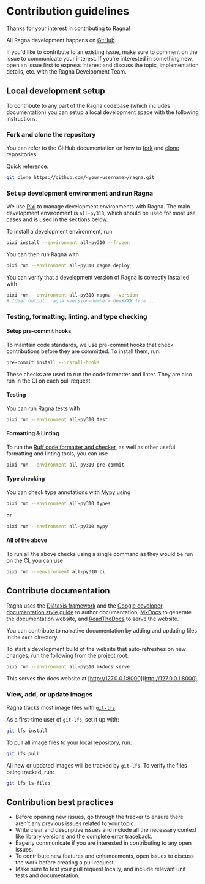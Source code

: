 # Contribution guidelines

Thanks for your interest in contributing to Ragna!

All Ragna development happens on [GitHub](https://github.com/Quansight/ragna).

If you'd like to contribute to an existing issue, make sure to comment on the issue to
communicate your interest. If you're interested in something new, open an issue first to
express interest and discuss the topic, implementation details, etc. with the Ragna
Development Team.

## Local development setup

To contribute to any part of the Ragna codebase (which includes documentation) you can
setup a local development space with the following instructions.

### Fork and clone the repository

You can refer to the GitHub documentation on how to
[fork](https://docs.github.com/en/get-started/quickstart/fork-a-repo) and
[clone](https://docs.github.com/en/repositories/creating-and-managing-repositories/cloning-a-repository)
repositories.

Quick reference:

```bash
git clone https://github.com/<your-username>/ragna.git
```

### Set up development environment and run Ragna

We use [Pixi](https://pixi.sh/dev/) to manage development environments with Ragna. The
main development environment is `all-py310`, which should be used for most use cases and
is used in the sections below.

To install a development environment, run

```bash
pixi install --environment all-py310 --frozen
```

You can then run Ragna with

```bash
pixi run --environment all-py310 ragna deploy
```

You can verify that a development version of Ragna is correctly installed with

```bash
pixi run --environment all-py310 ragna --version
# Ideal output: ragna <version-number> devXXXX from ...
```

### Testing, formatting, linting, and type checking

#### Setup pre-commit hooks

To maintain code standards, we use pre-commit hooks that check contributions before they
are committed. To install them, run:

```bash
pre-commit install --install-hooks
```

These checks are used to run the code formatter and linter. They are also run in the CI
on each pull request.

#### Testing

You can run Ragna tests with

```bash
pixi run --environment all-py310 test
```

#### Formatting & Linting

To run the [Ruff code formatter and checker](https://docs.astral.sh/ruff/formatter/), as
well as other useful formatting and linting tools, you can use

```bash
pixi run --environment all-py310 pre-commit
```

#### Type checking

You can check type annotations with [Mypy](https://mypy-lang.org/) using

```bash
pixi run --environment all-py310 types
```

or

```bash
pixi run --environment all-py310 mypy
```

#### All of the above

To run all the above checks using a single command as they would be run on the CI, you
can use

```bash
pixi run ---environment all-py310 ci
```

## Contribute documentation

Ragna uses the [Diátaxis framework](https://diataxis.fr/) and the
[Google developer documentation style guide](https://developers.google.com/style/) to
author documentation, [MkDocs](https://www.mkdocs.org/) to generate the documentation
website, and [ReadTheDocs](https://readthedocs.org/projects/ragna/) to serve the
website.

You can contribute to narrative documentation by adding and updating files in the `docs`
directory.

<!-- TODO: Add notes on contributing examples once we decide the workflow -->

To start a development build of the website that auto-refreshes on new changes, run the
following from the project root:

```bash
pixi run --environment all-py310 mkdocs serve
```

This serves the docs website at [http://127.0.0.1:8000](http://127.0.0.1:8000).

### View, add, or update images

Ragna tracks most image files with [`git-lfs`](https://git-lfs.com).

As a first-time user of `git-lfs`, set it up with:

```bash
git lfs install
```

To pull all image files to your local repository, run:

```bash
git lfs pull
```

All new or updated images will be tracked by `git-lfs`. To verify the files being
tracked, run:

```bash
git lfs ls-files
```

## Contribution best practices

- Before opening new issues, go through the tracker to ensure there aren't any previous
  issues related to your topic.
- Write clear and descriptive issues and include all the necessary context like library
  versions and the complete error traceback.
- Eagerly communicate if you are interested in contributing to any open issues.
- To contribute new features and enhancements, open issues to discuss the work before
  creating a pull request.
- Make sure to test your pull request locally, and include relevant unit tests and
  documentation.
